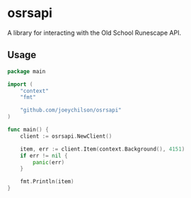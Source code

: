 # osrsapi

A library for interacting with the Old School Runescape API.

## Usage

```go
package main

import (
	"context"
	"fmt"

	"github.com/joeychilson/osrsapi"
)

func main() {
	client := osrsapi.NewClient()

	item, err := client.Item(context.Background(), 4151)
	if err != nil {
		panic(err)
	}

	fmt.Println(item)
}
```
